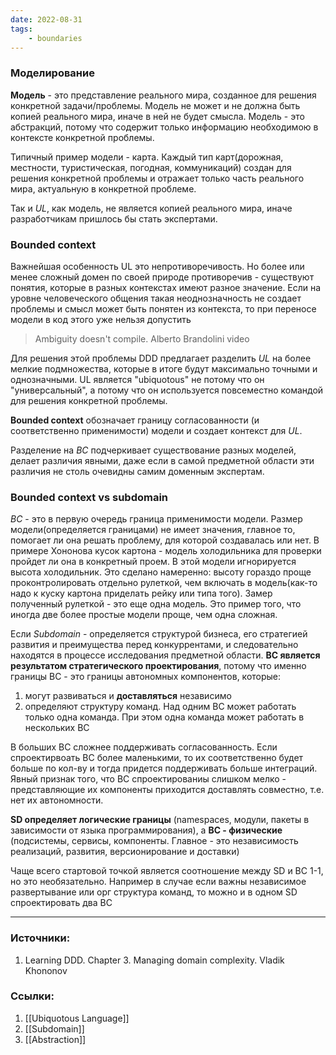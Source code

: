```yaml
---
date: 2022-08-31
tags:
    - boundaries
---
```


### Моделирование

**Модель** - это представление реального мира, созданное для решения конкретной задачи/проблемы. Модель не может и не должна быть копией реального мира, иначе в ней не будет смысла. Модель - это абстракций, потому что содержит только информацию необходимою в контексте конкретной проблемы.

Типичный пример модели - карта. Каждый тип карт(дорожная, местности, туристическая, погодная, коммуникаций) создан для решения конкретной проблемы и отражает только часть реального мира, актуальную в конкретной проблеме.

Так и *UL*, как модель, не является копией реального мира, иначе разработчикам пришлось бы стать экспертами.

### Bounded context

Важнейшая особенность UL это непротиворечивость. Но более или менее сложный домен по своей природе противоречив - существуют понятия, которые в разных контекстах имеют разное значение. Если на уровне человеческого общения такая неоднозначность не создает проблемы и смысл может быть понятен из контекста, то при переносе модели в код этого уже нельзя допустить

> Ambiguity doesn't compile. Alberto Brandolini video

Для решения этой проблемы DDD предлагает разделить *UL* на более мелкие подмножества, которые в итоге будут максимально точными и однозначными. UL является "ubiquotous" не потому что он "универсальный", а потому что он используется повсеместно командой для решения конкретной проблемы.

**Bounded context** обозначает границу согласованности (и соответственно применимости) модели и создает контекст для *UL*.

Разделение на *BC* подчеркивает существование разных моделей, делает различия явными, даже если в самой предметной области эти различия не столь очевидны самим доменным экспертам.

### Bounded context vs subdomain

*BC* - это в первую очередь граница применимости модели. Размер модели(определяется границами) не имеет значения, главное то, помогает ли она решать проблему, для которой создавалась или нет. В примере Хононова кусок картона - модель холодильника для проверки пройдет ли она в конкретный проем. В этой модели игнорируется высота холодильник. Это сделано намеренно: высоту гораздо проще проконтролировать отдельно рулеткой, чем включать в модель(как-то надо к куску картона приделать рейку или типа того). Замер полученный рулеткой - это еще одна модель. Это пример того, что иногда две более простые модели проще, чем одна сложная.

Если *Subdomain* - определяется структурой бизнеса, его стратегией развития и преимущества перед конкуррентами, и следовательно находятся в процессе исследования предметной области. **BC является результатом стратегического проектирования**, потому что именно границы BC - это границы автономных компонентов, которые:

1. могут развиваться и **доставляться** независимо
2. определяют структуру команд. Над одним BC может работать только одна команда. При этом одна команда может работать в нескольких BC

В больших BC сложнее поддерживать согласованность. Если спроектирвоать BC более маленькими, то их соответственно будет больше по кол-ву и тогда придется поддерживать больше интеграций. Явный признак того, что BC спроектированиы слишком мелко - представляющие их компоненты приходится доставлять совместно, т.е. нет их автономности.

**SD определяет логические границы** (namespaces, модули, пакеты в зависимости от языка программирования), а **BC - физические** (подсистемы, сервисы, компоненты. Главное - это независимость реализаций, развития, версионирование и доставки)

Чаще всего стартовой точкой является соотношение между SD и BC 1-1, но это необязательно. Например в случае если важны независимое развертывание или орг структура команд, то можно и в одном SD спроектировать два BC


---

### Источники:
1. Learning DDD. Chapter 3. Managing domain complexity. Vladik Khononov

### Ссылки:
1. [[Ubiquotous Language]]
1. [[Subdomain]]
1. [[Abstraction]]